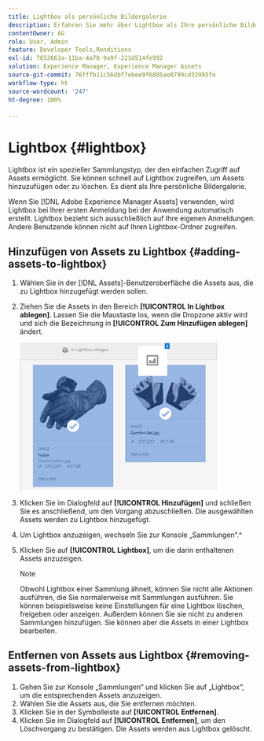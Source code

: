 ```yaml
---
title: Lightbox als persönliche Bildergalerie
description: Erfahren Sie mehr über Lightbox als Ihre persönliche Bildergalerie in Adobe Experience Manager Assets.
contentOwner: AG
role: User, Admin
feature: Developer Tools,Renditions
exl-id: 7652663a-11ba-4a78-9a9f-221d514fe992
solution: Experience Manager, Experience Manager Assets
source-git-commit: 76fffb11c56dbf7ebee9f6805ae0799cd32985fe
workflow-type: ht
source-wordcount: '247'
ht-degree: 100%

---
```


# Lightbox {#lightbox}

Lightbox ist ein spezieller Sammlungstyp, der den einfachen Zugriff auf Assets ermöglicht. Sie können schnell auf Lightbox zugreifen, um Assets hinzuzufügen oder zu löschen. Es dient als Ihre persönliche Bildergalerie.

Wenn Sie [!DNL Adobe Experience Manager Assets] verwenden, wird Lightbox bei Ihrer ersten Anmeldung bei der Anwendung automatisch erstellt. Lightbox bezieht sich ausschließlich auf Ihre eigenen Anmeldungen. Andere Benutzende können nicht auf Ihren Lightbox-Ordner zugreifen.

## Hinzufügen von Assets zu Lightbox {#adding-assets-to-lightbox}

1. Wählen Sie in der [!DNL Assets]-Benutzeroberfläche die Assets aus, die zu Lightbox hinzugefügt werden sollen.
1. Ziehen Sie die Assets in den Bereich **[!UICONTROL In Lightbox ablegen]**. Lassen Sie die Maustaste los, wenn die Dropzone aktiv wird und sich die Bezeichnung in **[!UICONTROL Zum Hinzufügen ablegen]** ändert.

   ![add_to_lightbox](assets/add_to_lightbox.png)

1. Klicken Sie im Dialogfeld auf **[!UICONTROL Hinzufügen]** und schließen Sie es anschließend, um den Vorgang abzuschließen. Die ausgewählten Assets werden zu Lightbox hinzugefügt.
1. Um Lightbox anzuzeigen, wechseln Sie zur Konsole „Sammlungen“.^
1. Klicken Sie auf **[!UICONTROL Lightbox]**, um die darin enthaltenen Assets anzuzeigen.

   >[!NOTE]
   >
   >Obwohl Lightbox einer Sammlung ähnelt, können Sie nicht alle Aktionen ausführen, die Sie normalerweise mit Sammlungen ausführen. Sie können beispielsweise keine Einstellungen für eine Lightbox löschen, freigeben oder anzeigen. Außerdem können Sie sie nicht zu anderen Sammlungen hinzufügen. Sie können aber die Assets in einer Lightbox bearbeiten.

## Entfernen von Assets aus Lightbox {#removing-assets-from-lightbox}

1. Gehen Sie zur Konsole „Sammlungen“ und klicken Sie auf „Lightbox“, um die entsprechenden Assets anzuzeigen.
1. Wählen Sie die Assets aus, die Sie entfernen möchten.
1. Klicken Sie in der Symbolleiste auf **[!UICONTROL Entfernen]**.
1. Klicken Sie im Dialogfeld auf **[!UICONTROL Entfernen]**, um den Löschvorgang zu bestätigen. Die Assets werden aus Lightbox gelöscht.
